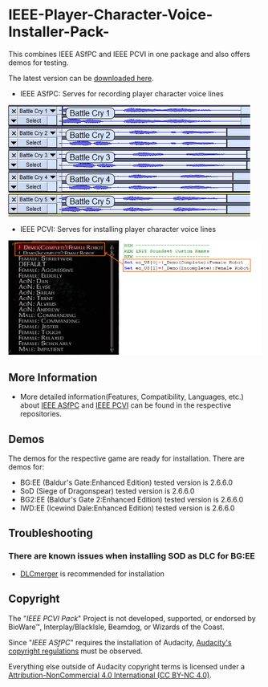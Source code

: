 # IEEE-Player-Character-Voice-Installer-Pack-
This combines IEEE ASfPC and IEEE PCVI in one package and also offers demos for testing.

The latest version can be [downloaded here](https://github.com/Incrementis/IEEE-Player-Character-Voice-Installer-Pack-/releases).

* IEEE ASfPC: Serves for recording player character voice lines
  
![AudacityTracks01](https://github.com/Incrementis/Infinity-Engine-Modding-Wiki-Content-/blob/main/IEEE%20ASfPC/Images/AudacityTracks01.png)

* IEEE PCVI: Serves for installing player character voice lines
  
![Figure11](https://github.com/Incrementis/Infinity-Engine-Modding-Wiki-Content-/blob/main/IEEE%20PCVI/Images/Figure11.png)

## More Information
* More detailed information(Features, Compatibility, Languages, etc.) about [IEEE ASfPC](https://github.com/Incrementis/IEEE-Audacity-Savefiles-for-Player-Character-) and [IEEE PCVI](https://github.com/Incrementis/IEEE-Player-Character-Voice-Installer-/tree/main) can be found in the respective repositories.

## Demos
The demos for the respective game are ready for installation. There are demos for:
* BG:EE (Baldur's Gate:Enhanced Edition) tested version is 2.6.6.0
* SoD (Siege of Dragonspear) tested version is 2.6.6.0
* BG2:EE (Baldur's Gate 2:Enhanced Edition) tested version is 2.6.6.0
* IWD:EE (Icewind Dale:Enhanced Edition) tested version is 2.6.6.0

## Troubleshooting
### There are known issues when installing SOD as DLC for BG:EE
* [DLCmerger](https://github.com/Argent77/A7-DlcMerger/releases) is recommended for installation

## Copyright
The "*IEEE PCVI Pack*" Project is not developed, supported, or endorsed by BioWare™, Interplay/BlackIsle, Beamdog, or Wizards of the Coast.

Since "*IEEE ASfPC*" requires the installation of Audacity, [Audacity's copyright regulations](https://www.audacityteam.org/FAQ/) must be observed.

Everything else outside of Audacity copyright terms is licensed under a [Attribution-NonCommercial 4.0 International (CC BY-NC 4.0)](https://creativecommons.org/licenses/by-nc/4.0/).

